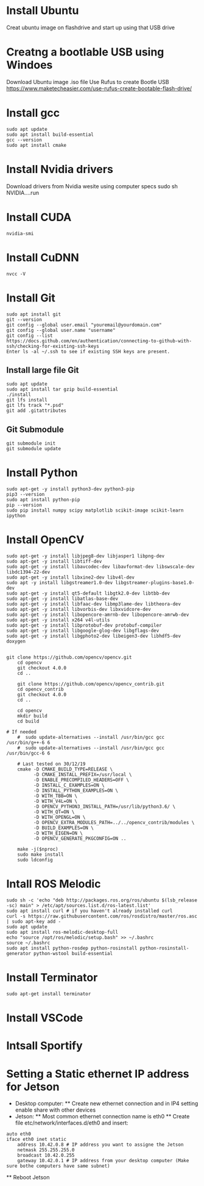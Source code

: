 # Install Ubuntu
Creat ubuntu image on flashdrive and start up using that USB drive

# Creatng a bootlable USB using Windoes
Download Ubuntu image .iso file 
Use Rufus to create Bootle USB
https://www.maketecheasier.com/use-rufus-create-bootable-flash-drive/

# Install gcc 
```
sudo apt update
sudo apt install build-essential
gcc --version
sudo apt install cmake
```

# Install Nvidia drivers
Download drivers from Nvidia wesite using computer specs
sudo sh NVIDIA....run

# Install CUDA 
```
nvidia-smi
```

# Install CuDNN
```
nvcc -V
```

# Install Git
```
sudo apt install git
git --version
git config --global user.email "youremail@yourdomain.com"
git config --global user.name "username"
git config --list
https://docs.github.com/en/authentication/connecting-to-github-with-ssh/checking-for-existing-ssh-keys
Enter ls -al ~/.ssh to see if existing SSH keys are present.
```

## Install large file Git
```
sudo apt update
sudo apt install tar gzip build-essential
./install
git lfs install
git lfs track "*.psd"
git add .gitattributes
```
## Git Submodule
```
git submodule init
git submodule update
```

# Install Python
```
sudo apt-get -y install python3-dev python3-pip 
pip3 --version
sudo apt install python-pip
pip --version
sudo pip install numpy scipy matplotlib scikit-image scikit-learn ipython
```

# Install OpenCV
```
sudo apt-get -y install libjpeg8-dev libjasper1 libpng-dev
sudo apt-get -y install libtiff-dev
sudo apt-get -y install libavcodec-dev libavformat-dev libswscale-dev libdc1394-22-dev
sudo apt-get -y install libxine2-dev libv4l-dev
sudo apt -y install libgstreamer1.0-dev libgstreamer-plugins-base1.0-dev
sudo apt-get -y install qt5-default libgtk2.0-dev libtbb-dev
sudo apt-get -y install libatlas-base-dev
sudo apt-get -y install libfaac-dev libmp3lame-dev libtheora-dev
sudo apt-get -y install libvorbis-dev libxvidcore-dev
sudo apt-get -y install libopencore-amrnb-dev libopencore-amrwb-dev
sudo apt-get -y install x264 v4l-utils
sudo apt-get -y install libprotobuf-dev protobuf-compiler
sudo apt-get -y install libgoogle-glog-dev libgflags-dev
sudo apt-get -y install libgphoto2-dev libeigen3-dev libhdf5-dev doxygen


git clone https://github.com/opencv/opencv.git
	cd opencv 
	git checkout 4.0.0 
	cd ..

	git clone https://github.com/opencv/opencv_contrib.git
	cd opencv_contrib
	git checkout 4.0.0
	cd ..

	cd opencv
	mkdir build
	cd build

# If needed 
	#  sudo update-alternatives --install /usr/bin/gcc gcc /usr/bin/g++-6 6
	#  sudo update-alternatives --install /usr/bin/gcc gcc /usr/bin/gcc-6 6

	# Last tested on 30/12/19
	cmake -D CMAKE_BUILD_TYPE=RELEASE \
	      -D CMAKE_INSTALL_PREFIX=/usr/local \
	      -D ENABLE_PRECOMPILED_HEADERS=OFF \
	      -D INSTALL_C_EXAMPLES=ON \
	      -D INSTALL_PYTHON_EXAMPLES=ON \
	      -D WITH_TBB=ON \
	      -D WITH_V4L=ON \
	      -D OPENCV_PYTHON3_INSTALL_PATH=/usr/lib/python3.6/ \
	      -D WITH_QT=ON \
	      -D WITH_OPENGL=ON \
	      -D OPENCV_EXTRA_MODULES_PATH=../../opencv_contrib/modules \
	      -D BUILD_EXAMPLES=ON \
	      -D WITH_EIGEN=ON \
	      -D OPENCV_GENERATE_PKGCONFIG=ON ..

	make -j($nproc)
	sudo make install 
	sudo ldconfig
```

# Intall ROS Melodic
```
sudo sh -c 'echo "deb http://packages.ros.org/ros/ubuntu $(lsb_release -sc) main" > /etc/apt/sources.list.d/ros-latest.list'
sudo apt install curl # if you haven't already installed curl
curl -s https://raw.githubusercontent.com/ros/rosdistro/master/ros.asc | sudo apt-key add -
sudo apt update
sudo apt install ros-melodic-desktop-full
echo "source /opt/ros/melodic/setup.bash" >> ~/.bashrc
source ~/.bashrc
sudo apt install python-rosdep python-rosinstall python-rosinstall-generator python-wstool build-essential
```

# Install Terminator 
```
sudo apt-get install terminator
```

# Install VSCode

# Intsall Sportify

# Setting a Static ethernet IP address for Jetson 
- Desktop computer:
** Create new ethernet connection and in IP4 setting enable share with other devices
- Jetson:
** Most common ethernet connection name is eth0
** Create file etc/network/interfaces.d/eth0 and insert:
```
auto eth0
iface eth0 inet static
	address 10.42.0.8 # IP address you want to assigne the Jetson
	netmask 255.255.255.0
	broadcast 10.42.0.255
	gateway 10.42.0.1 # IP address from your desktop computer (Make sure bothe computers have same subnet)
```
** Reboot Jetson





